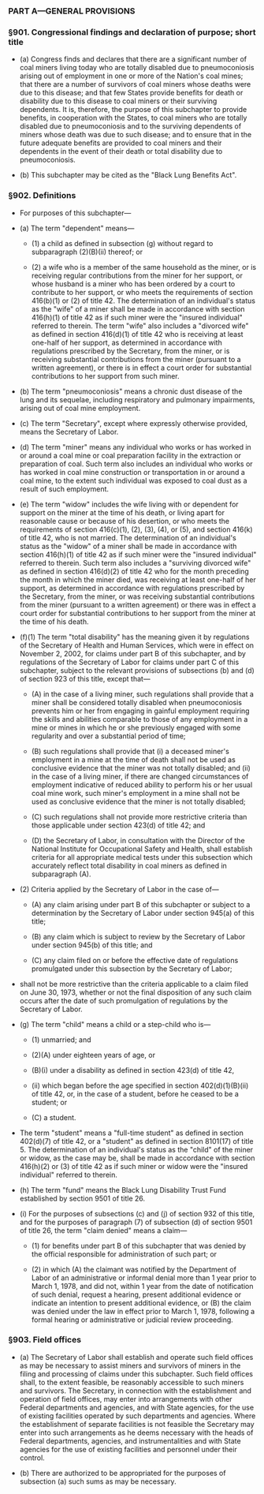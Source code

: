 ### PART A—GENERAL PROVISIONS

### §901. Congressional findings and declaration of purpose; short title
* (a) Congress finds and declares that there are a significant number of coal miners living today who are totally disabled due to pneumoconiosis arising out of employment in one or more of the Nation's coal mines; that there are a number of survivors of coal miners whose deaths were due to this disease; and that few States provide benefits for death or disability due to this disease to coal miners or their surviving dependents. It is, therefore, the purpose of this subchapter to provide benefits, in cooperation with the States, to coal miners who are totally disabled due to pneumoconiosis and to the surviving dependents of miners whose death was due to such disease; and to ensure that in the future adequate benefits are provided to coal miners and their dependents in the event of their death or total disability due to pneumoconiosis.

* (b) This subchapter may be cited as the "Black Lung Benefits Act".

### §902. Definitions
* For purposes of this subchapter—

* (a) The term "dependent" means—

  * (1) a child as defined in subsection (g) without regard to subparagraph (2)(B)(ii) thereof; or

  * (2) a wife who is a member of the same household as the miner, or is receiving regular contributions from the miner for her support, or whose husband is a miner who has been ordered by a court to contribute to her support, or who meets the requirements of section 416(b)(1) or (2) of title 42. The determination of an individual's status as the "wife" of a miner shall be made in accordance with section 416(h)(1) of title 42 as if such miner were the "insured individual" referred to therein. The term "wife" also includes a "divorced wife" as defined in section 416(d)(1) of title 42 who is receiving at least one-half of her support, as determined in accordance with regulations prescribed by the Secretary, from the miner, or is receiving substantial contributions from the miner (pursuant to a written agreement), or there is in effect a court order for substantial contributions to her support from such miner.


* (b) The term "pneumoconiosis" means a chronic dust disease of the lung and its sequelae, including respiratory and pulmonary impairments, arising out of coal mine employment.

* (c) The term "Secretary", except where expressly otherwise provided, means the Secretary of Labor.

* (d) The term "miner" means any individual who works or has worked in or around a coal mine or coal preparation facility in the extraction or preparation of coal. Such term also includes an individual who works or has worked in coal mine construction or transportation in or around a coal mine, to the extent such individual was exposed to coal dust as a result of such employment.

* (e) The term "widow" includes the wife living with or dependent for support on the miner at the time of his death, or living apart for reasonable cause or because of his desertion, or who meets the requirements of section 416(c)(1), (2), (3), (4), or (5), and section 416(k) of title 42, who is not married. The determination of an individual's status as the "widow" of a miner shall be made in accordance with section 416(h)(1) of title 42 as if such miner were the "insured individual" referred to therein. Such term also includes a "surviving divorced wife" as defined in section 416(d)(2) of title 42 who for the month preceding the month in which the miner died, was receiving at least one-half of her support, as determined in accordance with regulations prescribed by the Secretary, from the miner, or was receiving substantial contributions from the miner (pursuant to a written agreement) or there was in effect a court order for substantial contributions to her support from the miner at the time of his death.

* (f)(1) The term "total disability" has the meaning given it by regulations of the Secretary of Health and Human Services, which were in effect on November 2, 2002, for claims under part B of this subchapter, and by regulations of the Secretary of Labor for claims under part C of this subchapter, subject to the relevant provisions of subsections (b) and (d) of section 923 of this title, except that—

  * (A) in the case of a living miner, such regulations shall provide that a miner shall be considered totally disabled when pneumoconiosis prevents him or her from engaging in gainful employment requiring the skills and abilities comparable to those of any employment in a mine or mines in which he or she previously engaged with some regularity and over a substantial period of time;

  * (B) such regulations shall provide that (i) a deceased miner's employment in a mine at the time of death shall not be used as conclusive evidence that the miner was not totally disabled; and (ii) in the case of a living miner, if there are changed circumstances of employment indicative of reduced ability to perform his or her usual coal mine work, such miner's employment in a mine shall not be used as conclusive evidence that the miner is not totally disabled;

  * (C) such regulations shall not provide more restrictive criteria than those applicable under section 423(d) of title 42; and

  * (D) the Secretary of Labor, in consultation with the Director of the National Institute for Occupational Safety and Health, shall establish criteria for all appropriate medical tests under this subsection which accurately reflect total disability in coal miners as defined in subparagraph (A).


* (2) Criteria applied by the Secretary of Labor in the case of—

  * (A) any claim arising under part B of this subchapter or subject to a determination by the Secretary of Labor under section 945(a) of this title;

  * (B) any claim which is subject to review by the Secretary of Labor under section 945(b) of this title; and

  * (C) any claim filed on or before the effective date of regulations promulgated under this subsection by the Secretary of Labor;


* shall not be more restrictive than the criteria applicable to a claim filed on June 30, 1973, whether or not the final disposition of any such claim occurs after the date of such promulgation of regulations by the Secretary of Labor.

* (g) The term "child" means a child or a step-child who is—

  * (1) unmarried; and

  * (2)(A) under eighteen years of age, or

  * (B)(i) under a disability as defined in section 423(d) of title 42,

  * (ii) which began before the age specified in section 402(d)(1)(B)(ii) of title 42, or, in the case of a student, before he ceased to be a student; or

  * (C) a student.


* The term "student" means a "full-time student" as defined in section 402(d)(7) of title 42, or a "student" as defined in section 8101(17) of title 5. The determination of an individual's status as the "child" of the miner or widow, as the case may be, shall be made in accordance with section 416(h)(2) or (3) of title 42 as if such miner or widow were the "insured individual" referred to therein.

* (h) The term "fund" means the Black Lung Disability Trust Fund established by section 9501 of title 26.

* (i) For the purposes of subsections (c) and (j) of section 932 of this title, and for the purposes of paragraph (7) of subsection (d) of section 9501 of title 26, the term "claim denied" means a claim—

  * (1) for benefits under part B of this subchapter that was denied by the official responsible for administration of such part; or

  * (2) in which (A) the claimant was notified by the Department of Labor of an administrative or informal denial more than 1 year prior to March 1, 1978, and did not, within 1 year from the date of notification of such denial, request a hearing, present additional evidence or indicate an intention to present additional evidence, or (B) the claim was denied under the law in effect prior to March 1, 1978, following a formal hearing or administrative or judicial review proceeding.

### §903. Field offices
* (a) The Secretary of Labor shall establish and operate such field offices as may be necessary to assist miners and survivors of miners in the filing and processing of claims under this subchapter. Such field offices shall, to the extent feasible, be reasonably accessible to such miners and survivors. The Secretary, in connection with the establishment and operation of field offices, may enter into arrangements with other Federal departments and agencies, and with State agencies, for the use of existing facilities operated by such departments and agencies. Where the establishment of separate facilities is not feasible the Secretary may enter into such arrangements as he deems necessary with the heads of Federal departments, agencies, and instrumentalities and with State agencies for the use of existing facilities and personnel under their control.

* (b) There are authorized to be appropriated for the purposes of subsection (a) such sums as may be necessary.